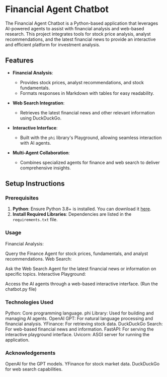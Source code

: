 # Financial Agent Chatbot

The Financial Agent Chatbot is a Python-based application that leverages AI-powered agents to assist with financial analysis and web-based research. This project integrates tools for stock price analysis, analyst recommendations, and the latest financial news to provide an interactive and efficient platform for investment analysis.

## Features

- **Financial Analysis**:
  - Provides stock prices, analyst recommendations, and stock fundamentals.
  - Formats responses in Markdown with tables for easy readability.

- **Web Search Integration**:
  - Retrieves the latest financial news and other relevant information using DuckDuckGo.

- **Interactive Interface**:
  - Built with the `phi` library's Playground, allowing seamless interaction with AI agents.

- **Multi-Agent Collaboration**:
  - Combines specialized agents for finance and web search to deliver comprehensive insights.

## Setup Instructions

### Prerequisites

1. **Python**: Ensure Python 3.8+ is installed. You can download it [here](https://www.python.org/downloads/).
2. **Install Required Libraries**: Dependencies are listed in the `requirements.txt` file.

### Usage
Financial Analysis:

Query the Finance Agent for stock prices, fundamentals, and analyst recommendations.
Web Search:

Ask the Web Search Agent for the latest financial news or information on specific topics.
Interactive Playground:

Access the AI agents through a web-based interactive interface. (Run the chatbot.py file)

### Technologies Used
Python: Core programming language.
phi Library: Used for building and managing AI agents.
OpenAI GPT: For natural language processing and financial analysis.
YFinance: For retrieving stock data.
DuckDuckGo Search: For web-based financial news and information.
FastAPI: For serving the interactive playground interface.
Uvicorn: ASGI server for running the application.


### Acknowledgements
OpenAI for the GPT models.
YFinance for stock market data.
DuckDuckGo for web search capabilities.

